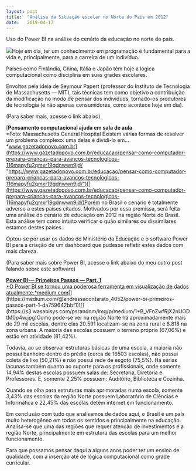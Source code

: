 ```yaml
---
layout:	post
title:	"Análise da Situação escolar no Norte do País em 2012"
date:	2019-04-17
---
```


  Uso do Power BI na análise do cenário da educação no norte do país.

![](https://s3.wasabisys.com/psrandom/img/p/medium/1*l_g9pUQY3BhrNczmOiVvRw.jpg)Hoje em dia, ter um conhecimento em programação é fundamental para a vida e, principalmente, para a carreira de um indivíduo.

Países como Finlândia, China, Itália e Japão têm hoje a lógica computacional como disciplina em suas grades escolares.

Envoltos pela ideia de Seymour Papert (professor do Instituto de Tecnologia de Massachusetts — MIT), tais técnicas tem como objetivo a contribuição da modificação no modo de pensar dos indivíduos, tornado-os produtores de tecnologia (e não apenas consumidores, como acontece hoje em dia).

(Para saber mais, acesse o link abaixo)

[**Pensamento computacional ajuda em sala de aula**  
*Foto: Massachusetts General Hospital Existem várias formas de resolver um problema complexo: uma delas é dividi-lo em…*www.gazetadopovo.com.br](https://www.gazetadopovo.com.br/educacao/pensar-como-computador-prepara-criancas-para-avancos-tecnologicos-116mapyfu2qmxr19gdnwwn9jd/ "https://www.gazetadopovo.com.br/educacao/pensar-como-computador-prepara-criancas-para-avancos-tecnologicos-116mapyfu2qmxr19gdnwwn9jd/")[](https://www.gazetadopovo.com.br/educacao/pensar-como-computador-prepara-criancas-para-avancos-tecnologicos-116mapyfu2qmxr19gdnwwn9jd/)Porém no Brasil o cenário é totalmente adverso a estes países citados. Motivados por essa premissa, será feita uma análise do cenário de educação em 2012 na região Norte do Brasil. Esta análise tem como intuito verificar o quão similares ou dissimilares estamos destes países.

Optou-se por usar os dados do Ministério da Educação e o software Power BI para a criação de um dashboard que pudesse refletir estes dados com mais clareza.

(Para saber mais sobre Power BI, acesse o link abaixo do meu outro post falando sobre este software)

[**Power BI — Primeiros Passos — Part. 1**  
*O Power BI se tornou uma poderosa ferramenta em visualização de dados atualmente.*medium.com](https://medium.com/@andressacontarato_4052/power-bi-primeiros-passos-part-1-da759642bbf1 "https://medium.com/@andressacontarato_4052/power-bi-primeiros-passos-part-1-da759642bbf1")[](https://medium.com/@andressacontarato_4052/power-bi-primeiros-passos-part-1-da759642bbf1)![](https://s3.wasabisys.com/psrandom/img/p/medium/1*B_VFnZwfRjX2nUODtM0p4w.jpg)Como pode-se ver na região Norte há aproximadamente mais de 29 mil escolas, dentre elas 20.591 localizam-se na zona rural e 8.818 na zona urbana. A maioria das escolas possuem o terreno próprio (67,06%) e estão em atividade (81,42%).

Todavia, ao se observar estruturas básicas de uma escola, a maioria não possui banheiro dentro do prédio (cerca de 16503 escolas), não possui coleta de lixo (50,21%) e não possui rede de esgoto (75,5%). Há sérias lacunas também quanto ao suporte para os profissionais, onde somente 14,94% destas escolas possuem salas de: Secretaria, Diretoria e Professores. E, somente 2,25% possuem: Auditório, Biblioteca e Cozinha.

Quando se olha para estruturas mais aprimoradas numa escola, somente 3,43% das escolas da região Norte possuem Laboratório de Ciências e Informática e 22,45% das escolas detêm internet em funcionamento.

Em conclusão com tudo que analisamos de dados aqui, o Brasil é um país muito heterogêneo em todos os sentidos e principalmente na educação. Analisa-se que uma das regiões que requer atenção de investimentos é a região Norte, principalmente em estrutura das escolas para um melhor funcionamento.

Para que possamos pensar daqui a alguns anos poder ter um ensino de qualidade, com a inserção até de lógica computacional como grade curricular.

  